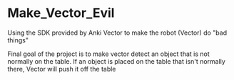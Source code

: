 # Make_Vector_Evil
Using the SDK provided by Anki Vector to make the robot (Vector) do "bad things"

Final goal of the project is to make vector detect an object that is not normally on the table. If an object is placed on the table that isn't normally there, Vector will push it off the table
